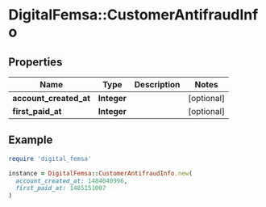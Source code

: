 # DigitalFemsa::CustomerAntifraudInfo

## Properties

| Name | Type | Description | Notes |
| ---- | ---- | ----------- | ----- |
| **account_created_at** | **Integer** |  | [optional] |
| **first_paid_at** | **Integer** |  | [optional] |

## Example

```ruby
require 'digital_femsa'

instance = DigitalFemsa::CustomerAntifraudInfo.new(
  account_created_at: 1484040996,
  first_paid_at: 1485151007
)
```

